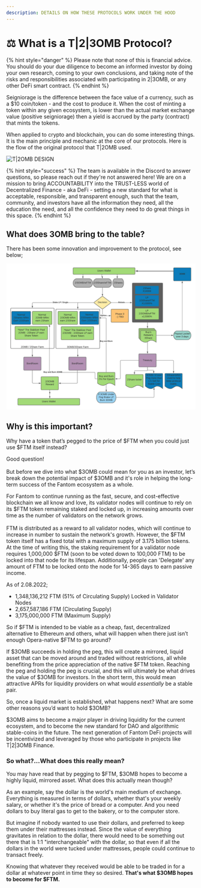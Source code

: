 ```yaml
---
description: DETAILS ON HOW THESE PROTOCOLS WORK UNDER THE HOOD
---
```


# ⚖ What is a T|2|3OMB Protocol?

{% hint style="danger" %}
Please note that none of this is financial advice. You should do your due diligence to become an informed investor by doing your own research, coming to your own conclusions, and taking note of the risks and responsibilities associated with participating in 2|3OMB, or any other DeFi smart contract.
{% endhint %}

Seigniorage is the difference between the face value of a currency, such as a $10 coin/token - and the cost to produce it. When the cost of minting a token within any given ecosystem, is lower than the actual market exchange value (positive seigniorage) then a yield is accrued by the party (contract) that mints the tokens.&#x20;

When applied to crypto and blockchain, you can do some interesting things. It is the main principle and mechanic at the core of our protocols. Here is the flow of the original protocol that T|2OMB used.

![T|2OMB DESIGN](../../.gitbook/assets/Normal\_.jpeg)

{% hint style="success" %}
The team is available in the Discord to answer questions, so please reach out if they're not answered here! We are on a mission to bring ACCOUNTABILITY into the TRUST-LESS world of Decentralized Finance - aka DeFi - setting a new standard for what is acceptable, responsible, and transparent enough, such that the team, community, and investors have all the information they need, all the education the need, and all the confidence they need to do great things in this space.
{% endhint %}

## What does 3OMB bring to the table?

There has been some innovation and improvement to the protocol, see below;

![3OMB PROTOCOL](../../.gitbook/assets/3OMB-2OMB-FLOW.jpeg)

## Why is this important?

Why have a token that’s pegged to the price of $FTM when you could just use $FTM itself instead?

Good question!\
\
But before we dive into what $3OMB could mean for you as an investor, let’s break down the potential impact of $3OMB and it's role in helping the long-term success of the Fantom ecosystem as a whole.

For Fantom to continue running as the fast, secure, and cost-effective blockchain we all know and love, its validator nodes will continue to rely on its $FTM token remaining staked and locked up, in increasing amounts over time as the number of validators on the network grows.\
\
FTM is distributed as a reward to all validator nodes, which will continue to increase in number to sustain the network's growth. However, the $FTM token itself has a fixed total with a maximum supply of 3.175 billion tokens. At the time of writing this, the staking requirement for a validator node requires 1,000,000 $FTM (soon to be voted down to 100,000 FTM) to be locked into that node for its lifespan. Additionally, people can 'Delegate' any amount of FTM to be locked onto the node for 14-365 days to earn passive income.&#x20;

As of 2.08.2022;

* 1,348,136,212 FTM (51% of Circulating Supply) Locked in Validator Nodes
* 2,657,587,186 FTM (Circulating Supply)
* 3,175,000,000 FTM (Maximum Supply)

So if $FTM is intended to be viable as a cheap, fast, decentralized alternative to Ethereum and others, what will happen when there just isn’t enough Opera-native $FTM to go around?

If $3OMB succeeds in holding the peg, this will create a mirrored, liquid asset that can be moved around and traded without restrictions, all while benefiting from the price appreciation of the native $FTM token. Reaching the peg and holding the peg is crucial, and this will ultimately be what drives the value of $3OMB for investors. In the short term, this would mean attractive APRs for liquidity providers on what would _essentially_ be a stable pair.

So, once a liquid market is established, what happens next? What are some other reasons you’d want to hold $3OMB?

$3OMB aims to become a major player in driving liquidity for the current ecosystem, and to become the new standard for DAO and algorithmic stable-coins in the future. The next generation of Fantom DeFi projects will be incentivized and leveraged by those who participate in projects like T|2|3OMB Finance.

### So what?...What does this really mean?

You may have read that by pegging to $FTM, $3OMB hopes to become a highly liquid, mirrored asset. What does this actually mean though?

As an example, say the dollar is the world's main medium of exchange. Everything is measured in terms of dollars, whether that's your weekly salary, or whether it's the price of bread or a computer. And you need dollars to buy literal gas to get to the bakery, or to the computer store.&#x20;

But imagine if nobody wanted to use their dollars, and preferred to keep them under their mattresses instead. Since the value of everything gravitates in relation to the dollar, there would need to be something out there that is 1:1 "interchangeable" with the dollar, so that even if all the dollars in the world were tucked under mattresses, people could continue to transact freely.

Knowing that whatever they received would be able to be traded in for a dollar at whatever point in time they so desired. **That's what $3OMB hopes to become for $FTM.**
